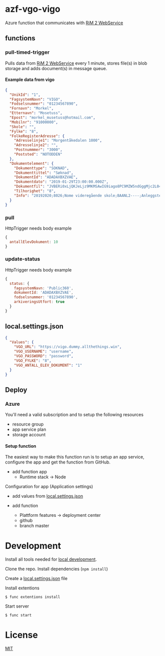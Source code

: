 # azf-vgo-vigo

Azure function that communicates with [RiM 2 WebService](https://drive.google.com/file/d/1RnrN7jSZNY4nhk6dRzgdYPXwWifL6EI9/view?usp=sharing)

## functions

### pull-timed-trigger

Pulls data from [RiM 2 WebService](https://drive.google.com/file/d/1RnrN7jSZNY4nhk6dRzgdYPXwWifL6EI9/view?usp=sharing)
every 1 minute, stores file(s) in blob storage and adds document(s) in message queue.

#### Example data from vigo

```json
{
  "UnikId": "1",
  "FagsystemNavn": "VIGO",
  "Fodselsnummer": "01234567890",
  "Fornavn": "Morkel",
  "Etternavn": "Mosetuss",
  "Epost": "morkel_musetuss@hotmail.com",
  "Mobilnr": "91000000",
  "Skole": "",
  "Fylke": "8",
  "FolkeRegisterAdresse": {
    "Adresselinje1": "Morgentåkedalen 1000",
    "Adresselinje2": "",
    "Postnummmer": "3000",
    "Poststed": "NOTODDEN"
  },
  "Dokumentelement": {
    "Dokumenttype": "SOKNAD",
    "Dokumenttittel": "Søknad",
    "DokumentId": "ADADAXBXZVAE",
    "Dokumentdato": "2019-01-29T23:00:00.000Z",
    "Dokumentfil": "JVBERi0xLjQKJeLjz9MKMSAwIG9iago8PC9MZW5ndGggMjc2L04gMy9GaWx0ZXIvRmxhd ...", // Base64 of PDF
    "Tilhorighet": "8",
    "Info": "20192020;8026;Nome videregående skole;BAANL2----;Anleggsteknikk;"
  }
}
```

### pull

HttpTrigger needs body example
```js
{
  antallElevDokument: 10
}
```

### update-status

HttpTrigger needs body example
```js
{
  status: {
    fagsystemNavn: 'Public360',
    dokumentId: 'ADADAXBXZVAE',
    fodselsnummer: '01234567890',
    arkiveringsUtfort: true
  }
}
```

## local.settings.json

```json
{
  "Values": {
    "VGO_URL": "https://vigo.dummy.allthethings.win",
    "VGO_USERNAME": "username",
    "VGO_PASSWORD": "password",
    "VGO_FYLKE": "8",
    "VGO_ANTALL_ELEV_DOKUMENT": "1"
  }
}
```
## Deploy

### Azure

You'll need a valid subscription and to setup the following resources

- resource group
- app service plan
- storage account

#### Setup function

The easiest way to make this function run is to setup an app service, configure the app and get the function from GitHub.

- add function app
  - Runtime stack -> Node

Configuration for app (Application settings)
- add values from [local.settings.json](#localsettingsjson)

- add function
  - Plattform features -> deployment center
  - github
  - branch master

# Development

Install all tools needed for [local development](https://docs.microsoft.com/en-us/azure/azure-functions/functions-develop-local).

Clone the repo. Install dependencies (```npm install```)

Create a [local.settings.json](#localsettingsjson) file

Install extentions

```
$ func extentions install
```

Start server

```
$ func start
```

# License

[MIT](LICENSE)
